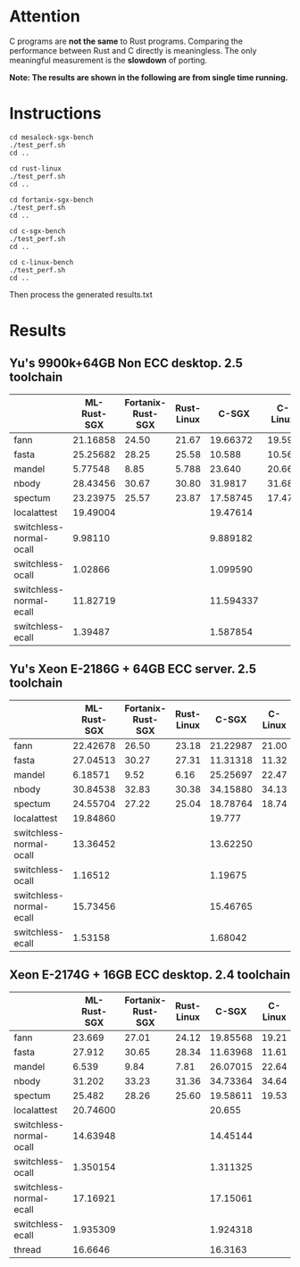 # Attention

C programs are **not the same** to Rust programs. Comparing the performance between Rust and C directly is meaningless. The only meaningful measurement is the **slowdown** of porting.

**Note: The results are shown in the following are from single time running.**

# Instructions

```
cd mesalock-sgx-bench
./test_perf.sh
cd ..

cd rust-linux
./test_perf.sh
cd ..

cd fortanix-sgx-bench
./test_perf.sh
cd ..

cd c-sgx-bench
./test_perf.sh
cd ..

cd c-linux-bench
./test_perf.sh
cd ..
```

Then process the generated results.txt


# Results

## Yu's 9900k+64GB Non ECC desktop. 2.5 toolchain

|                          | ML-Rust-SGX| Fortanix-Rust-SGX | Rust-Linux  | C-SGX    | C-Linux |
| ------------------------ | ---------- | ----------------- | ----------- | -------- | ------- |
|  fann                    | 21.16858   |    24.50          |  21.67      | 19.66372 | 19.59   |
|  fasta                   | 25.25682   |    28.25          |  25.58      | 10.588   | 10.567  |
|  mandel                  | 5.77548    |    8.85           |  5.788      | 23.640   | 20.66   |
|  nbody                   | 28.43456   |    30.67          |  30.80      | 31.9817  | 31.68   |
| spectum                  | 23.23975   |    25.57          |  23.87      | 17.58745 | 17.47   |
| localattest              | 19.49004   |                   |             | 19.47614 |         |
| switchless-normal-ocall  | 9.98110    |                   |             | 9.889182 |         |
| switchless-ocall         | 1.02866    |                   |             | 1.099590 |         |
| switchless-normal-ecall  | 11.82719   |                   |             | 11.594337|         |
| switchless-ecall         | 1.39487    |                   |             | 1.587854 |         |

## Yu's Xeon E-2186G + 64GB ECC server. 2.5 toolchain

|                          | ML-Rust-SGX| Fortanix-Rust-SGX | Rust-Linux  | C-SGX    | C-Linux |
| ------------------------ | ---------- | ----------------- | ----------- | -------- | ------- |
|  fann                    | 22.42678   |    26.50          |  23.18      | 21.22987 | 21.00   |
|  fasta                   | 27.04513   |    30.27          |  27.31      | 11.31318 | 11.32   |
|  mandel                  | 6.18571    |    9.52           |  6.16       | 25.25697 | 22.47   |
|  nbody                   | 30.84538   |    32.83          |  30.38      | 34.15880 | 34.13   |
| spectum                  | 24.55704   |    27.22          |  25.04      | 18.78764 | 18.74   |
| localattest              | 19.84860   |                   |             | 19.777   |         |
| switchless-normal-ocall  | 13.36452   |                   |             | 13.62250 |         |
| switchless-ocall         | 1.16512    |                   |             | 1.19675  |         |
| switchless-normal-ecall  | 15.73456   |                   |             | 15.46765 |         |
| switchless-ecall         | 1.53158    |                   |             | 1.68042  |         |

## Xeon E-2174G + 16GB ECC desktop. 2.4 toolchain

|                          | ML-Rust-SGX| Fortanix-Rust-SGX | Rust-Linux  | C-SGX    | C-Linux |
| ------------------------ | ---------- | ----------------- | ----------- | -------- | ------- |
|  fann                    | 23.669     |    27.01          |  24.12      | 19.85568 | 19.21   |
|  fasta                   | 27.912     |    30.65          |  28.34      | 11.63968 | 11.61   |
|  mandel                  | 6.539      |    9.84           |  7.81       | 26.07015 | 22.64   |
|  nbody                   | 31.202     |    33.23          |  31.36      | 34.73364 | 34.64   |
| spectum                  | 25.482     |    28.26          |  25.60      | 19.58611 | 19.53   |
| localattest              | 20.74600   |                   |             | 20.655   |         |
| switchless-normal-ocall  | 14.63948   |                   |             | 14.45144 |         |
| switchless-ocall         | 1.350154   |                   |             | 1.311325 |         |
| switchless-normal-ecall  | 17.16921   |                   |             | 17.15061 |         |
| switchless-ecall         | 1.935309   |                   |             | 1.924318 |         |
| thread                   | 16.6646    |                   |             | 16.3163  |         | 
